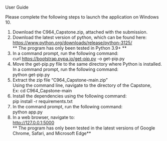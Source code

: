 User Guide

Please complete the following steps to launch the application on Windows 10. 

1. Download the C964_Capstone.zip, attached with the submission.<br />
2. Download the latest version of python, which can be found here: <br />https://www.python.org/downloads/release/python-3125/<br />
   ** The program has only been tested in Python 3.9+ **<br />
3. In a command prompt, run the following command:<br />
   curl https://bootstrap.pypa.io/get-pip.py -o get-pip.py<br />
4. Move the get-pip.py file to the same directory where Python is installed. In a command prompt, run the following command: <br />
   python get-pip.py<br />
5. Extract the zip file “C964_Capstone-main.zip”<br />
   Using the command line, navigate to the directory of the Capstone,<br />
   Ex: cd C964_Capstone-main<br />
6. Install the dependencies using the following command: <br />
   pip install -r requirements.txt<br />
7. In the command prompt, run the following command:<br />
   python app.py<br />
8. In a web browser, navigate to:<br />
   http://127.0.0.1:5000<br />
   ** The program has only been tested in the latest versions of Google Chrome, Safari, and Microsoft Edge**<br />
